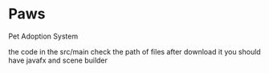 # Paws
Pet Adoption System 

the code in the src/main
check the path of files after download it
you should have javafx and scene builder

